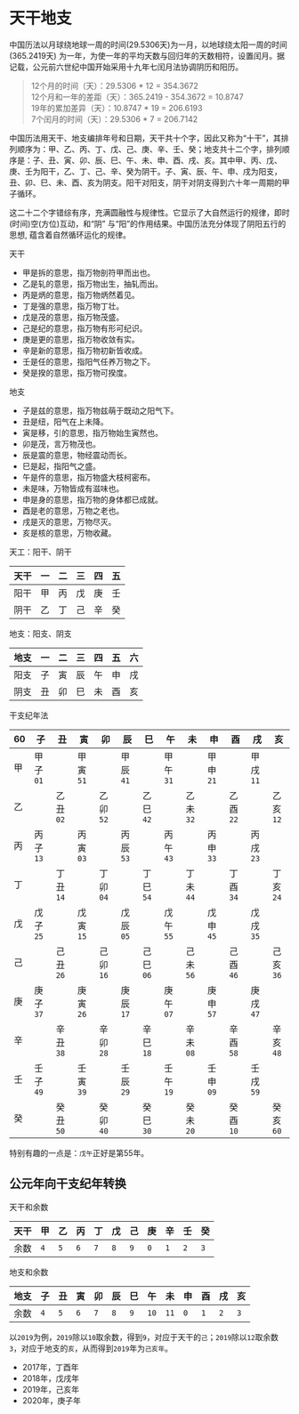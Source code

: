 # 天干地支

中国历法以月球绕地球一周的时间(29.5306天)为一月，以地球绕太阳一周的时间(365.2419天) 为一年，为使一年的平均天数与回归年的天数相符，设置闰月。据记载，公元前六世纪中国开始采用十九年七闰月法协调阴历和阳历。

> 12个月的时间（天）：29.5306 * 12 = 354.3672  
> 12个月和一年的差距（天）：365.2419 - 354.3672 = 10.8747  
> 19年的累加差异（天）：10.8747 * 19 = 206.6193  
> 7个闰月的时间（天）：29.5306 * 7 = 206.7142  

中国历法用天干、地支编排年号和日期，天干共十个字，因此又称为“十干”，其排列顺序为：甲、乙、丙、丁、戊、己、庚、辛、壬、癸；地支共十二个字，排列顺序是：子、丑、寅、卯、辰、巳、午、未、申、酉、戌、亥。其中甲、丙、戊、庚、壬为阳干，乙、丁、己、辛、癸为阴干。子、寅、辰、午、申、戌为阳支，丑、卯、巳、未、酉、亥为阴支。阳干对阳支，阴干对阴支得到六十年一周期的甲子循环。

这二十二个字错综有序，充满圆融性与规律性。它显示了大自然运行的规律，即时(时间)空(方位)互动，和“阴” 与“阳”的作用结果。中国历法充分体现了阴阳五行的思想, 蕴含着自然循环运化的规律。

天干

- 甲是拆的意思，指万物剖符甲而出也。
- 乙是轧的意思，指万物出生，抽轧而出。
- 丙是炳的意思，指万物炳然着见。
- 丁是强的意思，指万物丁壮。
- 戊是茂的意思，指万物茂盛。
- 己是纪的意思，指万物有形可纪识。
- 庚是更的意思，指万物收敛有实。
- 辛是新的意思，指万物初新皆收成。
- 壬是任的意思，指阳气任养万物之下。
- 癸是揆的意思，指万物可揆度。

地支

- 子是兹的意思，指万物兹萌于既动之阳气下。
- 丑是纽，阳气在上未降。
- 寅是移，引的意思，指万物始生寅然也。
- 卯是茂，言万物茂也。
- 辰是震的意思，物经震动而长。
- 巳是起，指阳气之盛。
- 午是仵的意思，指万物盛大枝柯密布。
- 未是味，万物皆成有滋味也。
- 申是身的意思，指万物的身体都已成就。
- 酉是老的意思，万物之老也。
- 戌是灭的意思，万物尽灭。
- 亥是核的意思，万物收藏。

天工：阳干、阴干

| 天干 | 一   | 二   | 三   | 四   | 五   |
| ---- | ---- | ---- | ---- | ---- | ---- |
| 阳干 | 甲   | 丙   | 戊   | 庚   | 壬   |
| 阴干 | 乙   | 丁   | 己   | 辛   | 癸   |

地支：阳支、阴支

| 地支 | 一   | 二   | 三   | 四   | 五   | 六   |
| ---- | ---- | ---- | ---- | ---- | ---- | ---- |
| 阳支 | 子   | 寅   | 辰   | 午   | 申   | 戌   |
| 阴支 | 丑   | 卯   | 巳   | 未   | 酉   | 亥   |

干支纪年法

| 60   | 子       | 丑       | 寅       | 卯       | 辰       | 巳       | 午       | 未       | 申       | 酉       | 戌       | 亥       |
| ---- | -------- | -------- | -------- | -------- | -------- | -------- | -------- | -------- | -------- | -------- | -------- | -------- |
| 甲   | 甲子`01` |          | 甲寅`51` |          | 甲辰`41` |          | 甲午`31` |          | 甲申`21` |          | 甲戌`11` |          |
| 乙   |          | 乙丑`02` |          | 乙卯`52` |          | 乙巳`42` |          | 乙未`32` |          | 乙酉`22` |          | 乙亥`12` |
| 丙   | 丙子`13` |          | 丙寅`03` |          | 丙辰`53` |          | 丙午`43` |          | 丙申`33` |          | 丙戌`23` |          |
| 丁   |          | 丁丑`14` |          | 丁卯`04` |          | 丁巳`54` |          | 丁未`44` |          | 丁酉`34` |          | 丁亥`24` |
| 戊   | 戊子`25` |          | 戊寅`15` |          | 戊辰`05` |          | 戊午`55` |          | 戊申`45` |          | 戊戌`35` |          |
| 己   |          | 己丑`26` |          | 己卯`16` |          | 己巳`06` |          | 己未`56` |          | 己酉`46` |          | 己亥`36` |
| 庚   | 庚子`37` |          | 庚寅`26` |          | 庚辰`17` |          | 庚午`07` |          | 庚申`57` |          | 庚戌`47` |          |
| 辛   |          | 辛丑`38` |          | 辛卯`28` |          | 辛巳`18` |          | 辛未`08` |          | 辛酉`58` |          | 辛亥`48` |
| 壬   | 壬子`49` |          | 壬寅`39` |          | 壬辰`29` |          | 壬午`19` |          | 壬申`09` |          | 壬戌`59` |          |
| 癸   |          | 癸丑`50` |          | 癸卯`40` |          | 癸巳`30` |          | 癸未`20` |          | 癸酉`10` |          | 癸亥`60` |

特别有趣的一点是：`戊午`正好是第55年。

## 公元年向干支纪年转换

天干和余数

| 天干 | 甲   | 乙   | 丙   | 丁   | 戊   | 己   | 庚   | 辛   | 壬   | 癸   |
| ---- | ---- | ---- | ---- | ---- | ---- | ---- | ---- | ---- | ---- | ---- |
| 余数 | `4`  | `5`  | `6`  | `7`  | `8`  | `9`  | `0`  | `1`  | `2`  | `3`  |

地支和余数

| 地支 | 子   | 丑   | 寅   | 卯   | 辰   | 巳   | 午   | 未   | 申   | 酉   | 戌   | 亥   |
| ---- | ---- | ---- | ---- | ---- | ---- | ---- | ---- | ---- | ---- | ---- | ---- | ---- |
| 余数 | `4`  | `5`  | `6`  | `7`  | `8`  | `9`  | `10` | `11` | `0`  | `1`  | `2`  | `3`  |

以`2019`为例，`2019`除以`10`取余数，得到`9`，对应于天干的`己`；`2019`除以`12`取余数`3`，对应于地支的`亥`，从而得到`2019`年为`己亥年`。


- 2017年，丁酉年
- 2018年，戊戌年
- 2019年，己亥年
- 2020年，庚子年

